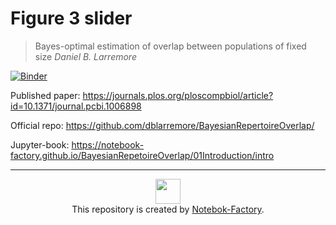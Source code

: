 # Figure 3 slider
> Bayes-optimal estimation of overlap between populations of fixed size
*Daniel B. Larremore*  <br> 

[![Binder](https://mybinder.org/badge_logo.svg)](https://mybinder.org/v2/gh/zelenkastiot/Figure3_enhanced/master?urlpath=lab/tree/Fig3_final.ipynb)

Published paper: https://journals.plos.org/ploscompbiol/article?id=10.1371/journal.pcbi.1006898


Official repo: https://github.com/dblarremore/BayesianRepertoireOverlap/


Jupyter-book: https://notebook-factory.github.io/BayesianRepetoireOverlap/01Introduction/intro
<br>

<hr>
<p align="center">
<img src="https://avatars3.githubusercontent.com/u/63861117?s=200&v=4" style="width:40px;"></img> <br>
This repository is created by <a href="https://github.com/Notebook-Factory">Notebok-Factory</a>. 
</p>
